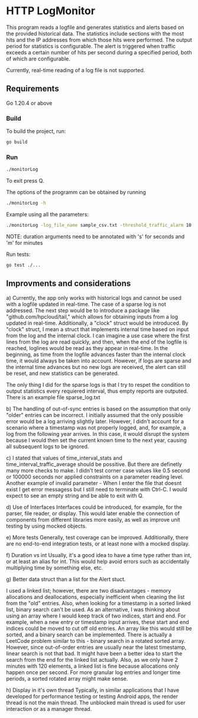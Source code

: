 # HTTP LogMonitor

This program reads a logfile and generates statistics and alerts based on the provided historical data. The statistics include sections with the most hits and the IP addresses from which those hits were performed. The output period for statistics is configurable. The alert is triggered when traffic exceeds a certain number of hits per second during a specified period, both of which are configurable.

Currently, real-time reading of a log file is not supported.

## Requirements

Go 1.20.4 or above

### Build

To build the project, run:
```sh
go build
```
### Run
```sh
./monitorLog
```
To exit press Q.

The options of the programm can be obtained by running 

```sh
./monitorLog -h
```

Example using all the parameters:
```sh
./monitorLog -log_file_name sample_csv.txt -threshold_traffic_alarm 10 -time_interval_stats 10s -time_interval_traffic_average 2m
```
NOTE: duration arguments need to be annotated with 's' for seconds and 'm' for minutes

Run tests:
```sh
go test ./...
```

## Improvments and considerations

a) Currently, the app only works with historical logs and cannot be used with a logfile updated in real-time. The case of a sparse log is not addressed. The next step would be to introduce a package like "github.com/hpcloud/tail," which allows for obtaining inputs from a log updated in real-time. Additionally, a "clock" struct would be introduced. By "clock" struct, I mean a struct that implements internal time based on input from the log and the internal clock. I can imagine a use case where the first lines from the log are read quickly, and then, when the end of the logfile is reached, loglines would be read as they appear in real-time. In the beginning, as time from the logfile advances faster than the internal clock time, it would always be taken into account. However, if logs are sparse and the internal time advances but no new logs are received, the alert can still be reset, and new statistics can be generated.

The only thing I did for the sparse logs is that I try to respet the condition to output statistics every requiered interval, thus empty reports are outputed. There is an example file sparse_log.txt

b) The handling of out-of-sync entries is based on the assumption that only "older" entries can be incorrect. I initially assumed that the only possible error would be a log arriving slightly later. However, I didn't account for a scenario where a timestamp was not properly logged, and, for example, a log from the following year arrives. In this case, it would disrupt the system because I would then set the current known time to the next year, causing all subsequent logs to be ignored.

c) I stated that values of time_interval_stats and time_interval_traffic_average should be possitive. But there are definetly many more checks to make. I didn't test corner case values like 0.5 second or 100000 seconds nor applied constraints on a parameter reading level.
Another example of invalid parameter - When I enter the file that doesnt exist I get error messagess but I still need to terminate with Ctrl-C. I would expect to see an empty string and be able to exit with Q.

d) Use of Interfaces
Interfaces could be introduced, for example, for the parser, file reader, or display. This would later enable the connection of components from different libraries more easily, as well as improve unit testing by using mocked objects.

e) More tests
Generally, test coverage can be improved. Additionally, there are no end-to-end integration tests, or at least none with a mocked display.

f) Duration vs int
Usually, it's a good idea to have a time type rather than int, or at least an alias for int. This would help avoid errors such as accidentally multiplying time by something else, etc.

g) Better data struct than a list for the Alert stuct.

I used a linked list; however, there are two disadvantages - memory allocations and deallocations, especially inefficient when cleaning the list from the "old" entries. Also, when looking for a timestamp in a sorted linked list, binary search can't be used. As an alternative, I was thinking about using an array where I would keep track of two indices, start and end. For example, when a new entry or timestamp input arrives, these start and end indices could be moved to cut off old entries. An array like this would still be sorted, and a binary search can be implemented. There is actually a LeetCode problem similar to this - binary search in a rotated sorted array. However, since out-of-order entries are usually near the latest timestamp, linear search is not that bad. It might have been a better idea to start the search from the end for the linked list actually. Also, as we only have 2 minutes with 120 elements, a linked list is fine because allocations only happen once per second. For more granular log entries and longer time periods, a sorted rotated array might make sense.

h) Display in it's own thread
Typically, in similar applications that I have developed for performance testing or testing Android apps, the render thread is not the main thread. The unblocked main thread is used for user interaction or as a manager thread.

